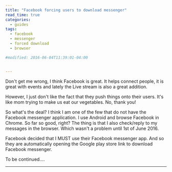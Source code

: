 ```yaml
---
title: "Facebook forcing users to download messenger"
read_time: true
categories:  
  - guides
tags:
  - facebook
  - messenger
  - forced download
  - browser

#modified: 2016-06-04T11:39:01-04:00


---
```


Don't get me wrong, I think Facebook is great. It helps connect people, it is great with events and lately the Live stream is also a great addition.

However, I just don't like the fact that they push things onto their users. It's like mom trying to make us eat our vegetables. No, thank you!

So what's the deal? I think I am one of the few that do not have the Facebook messenger application. I use Android and browse Facebook in Chrome. So far so good, right? 
The thing is that I also check/reply to my messages in the browser. Which wasn't a problem until 1st of June 2016.

Facebook decided that I MUST use their Facebook messenger app. And so they are automatically opening the Google play store link to download Facebook messenger. 

To be continued.... 

---